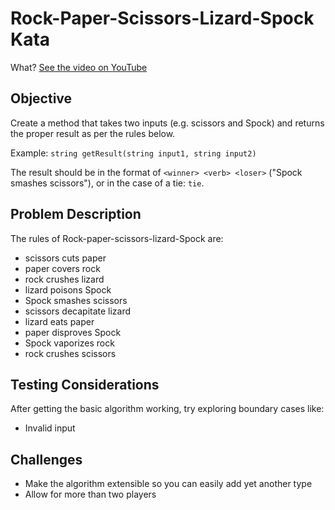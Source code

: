 # Rock-Paper-Scissors-Lizard-Spock Kata

What? [See the video on YouTube](https://www.youtube.com/watch?v=Kov2G0GouBw)


## Objective

Create a method that takes two inputs (e.g. scissors and Spock) and returns the proper result as per the rules below.

Example: `string getResult(string input1, string input2)`

The result should be in the format of `<winner> <verb> <loser>` ("Spock smashes scissors"), or in the case of a tie: `tie`.


## Problem Description

The rules of Rock-paper-scissors-lizard-Spock are:

* scissors cuts paper
* paper covers rock
* rock crushes lizard
* lizard poisons Spock
* Spock smashes scissors
* scissors decapitate lizard
* lizard eats paper
* paper disproves Spock
* Spock vaporizes rock
* rock crushes scissors


## Testing Considerations

After getting the basic algorithm working, try exploring boundary cases like:

* Invalid input


## Challenges

* Make the algorithm extensible so you can easily add yet another type
* Allow for more than two players
